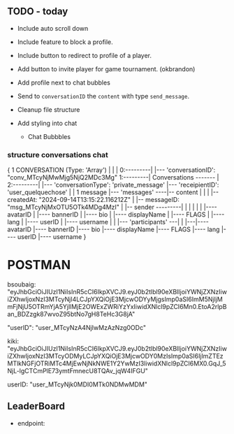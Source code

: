 ## TODO - today

- Include auto scroll down
- Include feature to block a profile.
- Include button to redirect to profile of a player.
- Add button to invite player for game tournament. (okbrandon)
- Add profile next to chat bubbles

- Send to `conversationID` the `content` with type `send_message`.
- Cleanup file structure
- Add styling into chat
	- Chat Bubbbles

### structure conversations chat

{
									1 CONVERSATION (Type: 'Array')
									   |
									   |
									   |
	0:---------|                       |--- 'conversationID': "conv_MTcyNjMwMjg5NjQ2MDc3Mg"
	1:---------| Conversations ------- |
	2:---------|                       |--- 'conversationType': 'private_message'
									   |--- 'receipientID': 'user_quelquechose'
	                                   |
									   |                  1 message
									   |--- 'messages' ----|-- content
								       |                   |
								       |                   |-- createdAt: "2024-09-14T13:15:22.116212Z"
								       |                   |-- messageID: "msg_MTcyNjMxOTU5OTk4MDg4MzI"
								       |                   |-- sender ---------|
								       |				                       |
								       |									   |
								       |									   |---- avatarID
								       |									   |---- bannerID
								       |									   |---- bio
								       |									   |---- displayName
								       |									   |---- FLAGS
								       |									   |---- lang
								       |									   |---- userID
								       |									   |---- username
									   |
									   |
									   |--- 'participants' ---|
									                          |
															  |---|---- avatarID
								        						  |---- bannerID
								        					      |---- bio
								        					      |---- displayName
								        					      |---- FLAGS
								        						  |---- lang
								        						  |---- userID
								        						  |---- username
}



# POSTMAN

bsoubaig: "eyJhbGciOiJIUzI1NiIsInR5cCI6IkpXVCJ9.eyJ0b2tlbl90eXBlIjoiYWNjZXNzIiwiZXhwIjoxNzI3MTcyNjI4LCJpYXQiOjE3MjcwODYyMjgsImp0aSI6ImM5NjljMmFjNjU5OTRmYjA5YjllMjE2OWExZWRiYzYxIiwidXNlcl9pZCI6Mn0.EtoA2rlpBan_BDZzgk87wvoZ95btNo7gH8TeHc3G8jA"

"userID": "user_MTcyNzA4NjIwMzAzNzg0ODc"

kiki: "eyJhbGciOiJIUzI1NiIsInR5cCI6IkpXVCJ9.eyJ0b2tlbl90eXBlIjoiYWNjZXNzIiwiZXhwIjoxNzI3MTcyODMyLCJpYXQiOjE3MjcwODY0MzIsImp0aSI6IjlmZTEzMTlkNGFjOTRiMTc4MjEwNjNkNWE1Y2YwMzI3IiwidXNlcl9pZCI6MX0.GqJ_5NjL-lgCTCmPlE73ymtFmnecU8TQAv_jqW4IFGU"

userID: "user_MTcyNjk0MDI0MTk0NDMwMDM"

## LeaderBoard

- endpoint:
